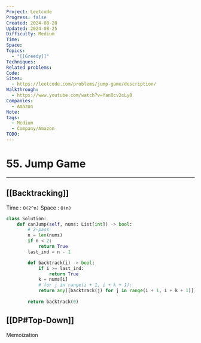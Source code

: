 ```yaml
---
Project: Leetcode
Progress: false
Created: 2024-08-20
Updated: 2024-08-25
Difficulty: Medium
Time: 
Space: 
Topics:
  - "[[Greedy]]"
Techniques: 
Related problems: 
Code: 
Sites:
  - https://leetcode.com/problems/jump-game/description/
Walkthrough:
  - https://www.youtube.com/watch?v=Yan0cv2cLy8
Companies:
  - Amazon
Note: 
tags:
  - Medium
  - Company/Amazon
TODO: 
---
```

# 55. Jump Game
---

## [[Backtracking]]
Time : `O(2^n)`
Space : `O(n)`

```python
class Solution:
    def canJump(self, nums: List[int]) -> bool:
        # 2-pass
        n = len(nums)
        if n < 2:
            return True
        last_ind = n - 1

        def backtrack(i) -> bool:
            if i >= last_ind:
                return True
            k = nums[i]
            # for j in range(i + 1, i + k + 1):
            return any([backtrack(j) for j in range(i + 1, i + k + 1)])
         
        return backtrack(0)

```


## [[DP#Top-Down]]
Memoization
